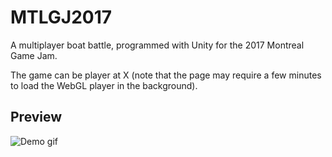 # MTLGJ2017

A multiplayer boat battle, programmed with Unity for the 2017 Montreal Game Jam.

The game can be player at X (note that the page may require a few minutes to load the WebGL player in the background).

## Preview
![Demo gif](https://github.com/LudovicAL/MTLGJ2020/blob/master/Demo.gif?raw=true)
